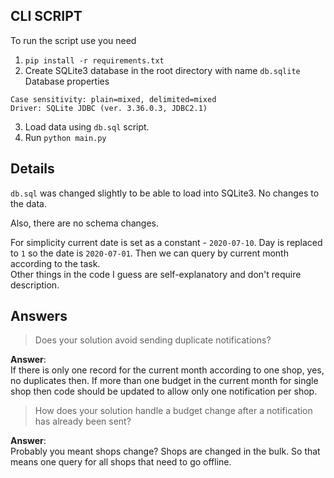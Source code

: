 ## CLI SCRIPT

To run the script use you need

1. `pip install -r requirements.txt`
2. Create SQLite3 database in the root directory with name `db.sqlite`  
Database properties
```DBMS: SQLite (ver. 3.36.0)
Case sensitivity: plain=mixed, delimited=mixed
Driver: SQLite JDBC (ver. 3.36.0.3, JDBC2.1)
```
3. Load data using `db.sql` script.
4. Run `python main.py`

## Details

`db.sql` was changed slightly to be able to load into SQLite3. No changes to the data.  

Also, there are no schema changes.  

For simplicity current date is set as a constant - `2020-07-10`. Day is replaced to `1` so the date is `2020-07-01`. Then we can query by current month according to the task.  
Other things in the code I guess are self-explanatory and don't require description.

## Answers

> Does your solution avoid sending duplicate notifications?

**Answer**:  
If there is only one record for the current month according to one shop, yes, no duplicates then. If more than one budget in the current month for single shop then code should be updated to allow only one notification per shop.

> How does your solution handle a budget change after a notification has already been sent?

**Answer**:  
Probably you meant shops change? Shops are changed in the bulk. So that means one query for all shops that need to go offline.
